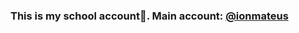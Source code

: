 ### This is my school account👋. Main account: <a href="https://github.com/ionmateus">@ionmateus</a>

